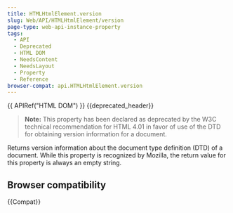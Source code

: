 ```yaml
---
title: HTMLHtmlElement.version
slug: Web/API/HTMLHtmlElement/version
page-type: web-api-instance-property
tags:
  - API
  - Deprecated
  - HTML DOM
  - NeedsContent
  - NeedsLayout
  - Property
  - Reference
browser-compat: api.HTMLHtmlElement.version
---
```


{{ APIRef("HTML DOM") }} {{deprecated_header}}

> **Note:** This property has been declared as deprecated by the W3C technical recommendation for HTML 4.01 in favor of use of the DTD for obtaining version information for a document.

Returns version information about the document type definition (DTD) of a document. While this property is recognized by Mozilla, the return value for this property is always an empty string.

## Browser compatibility

{{Compat}}
